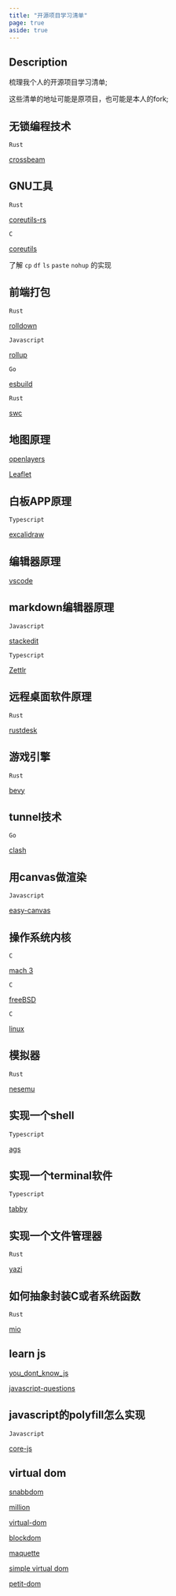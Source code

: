 ```yaml
---
title: "开源项目学习清单"
page: true
aside: true
---
```


## Description
梳理我个人的开源项目学习清单;

这些清单的地址可能是原项目，也可能是本人的fork;

## 无锁编程技术
`Rust`

[crossbeam](https://github.com/zhangzhuang15/crossbeam)

## GNU工具
`Rust`

[coreutils-rs](https://github.com/zhangzhuang15/coreutils-rs)

`C`

[coreutils](https://github.com/zhangzhuang15/coreutils)

了解 `cp` `df` `ls` `paste` `nohup` 的实现

## 前端打包
`Rust`

[rolldown](https://github.com/zhangzhuang15/rolldown)

`Javascript`

[rollup](https://github.com/zhangzhuang15/rollup)

`Go`

[esbuild](https://github.com/zhangzhuang15/esbuild)

`Rust`

[swc](https://github.com/zhangzhuang15/swc)

## 地图原理
[openlayers](https://github.com/zhangzhuang15/openlayers)

[Leaflet](https://github.com/zhangzhuang15/Leaflet)

## 白板APP原理
`Typescript`

[excalidraw](https://github.com/zhangzhuang15/excalidraw)

## 编辑器原理
[vscode](https://github.com/zhangzhuang15/vscode)

## markdown编辑器原理
`Javascript`

[stackedit](https://github.com/zhangzhuang15/stackedit)

`Typescript`

[Zettlr](https://github.com/zhangzhuang15/Zettlr)


## 远程桌面软件原理
`Rust`

[rustdesk](https://github.com/zhangzhuang15/rustdesk)

## 游戏引擎
`Rust`

[bevy](https://github.com/zhangzhuang15/bevy)

## tunnel技术
`Go`

[clash](https://github.com/zhangzhuang15/clash)


## 用canvas做渲染
`Javascript`

[easy-canvas](https://github.com/zhangzhuang15/easy-canvas)


## 操作系统内核
`C`

[mach 3](https://github.com/zhangzhuang15/mach)

`C`

[freeBSD](https://github.com/zhangzhuang15/freebsd-src)

`C`

[linux](https://github.com/zhangzhuang15/linux)

## 模拟器
`Rust`

[nesemu](https://github.com/zhangzhuang15/nesemu.rs)

## 实现一个shell
`Typescript`

[ags](https://github.com/zhangzhuang15/ags)

## 实现一个terminal软件
`Typescript`

[tabby](https://github.com/zhangzhuang15/tabby)

## 实现一个文件管理器
`Rust`

[yazi](https://github.com/zhangzhuang15/yazi)

## 如何抽象封装C或者系统函数
`Rust`

[mio](https://github.com/zhangzhuang15/mio/tree/master)

## learn js
[you_dont_know_js](https://github.com/zhangzhuang15/Book-you_dont_know_js)

[javascript-questions](https://github.com/zhangzhuang15/javascript-questions)

## javascript的polyfill怎么实现
`Javascript`

[core-js](https://github.com/zhangzhuang15/core-js)


## virtual dom
[snabbdom](https://github.com/snabbdom/snabbdom)

[million](https://github.com/aidenybai/million)

[virtual-dom](https://github.com/Matt-Esch/virtual-dom)

[blockdom](https://github.com/ged-odoo/blockdom)

[maquette](https://github.com/AFASSoftware/maquette)

[simple virtual dom](https://github.com/livoras/simple-virtual-dom)

[petit-dom](https://github.com/yelouafi/petit-dom)